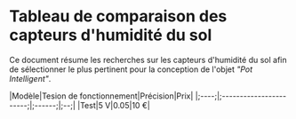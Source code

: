 # Tableau de comparaison des capteurs d'humidité du sol

Ce document résume les recherches sur les capteurs d'humidité du sol afin de sélectionner le plus pertinent pour la conception de l'objet *"Pot Intelligent"*.

|Modèle|Tesion de fonctionnement|Précision|Prix|
|;----;|;-----------------------;|;------;|;--;|
|Test|5 V|0.05|10 €|